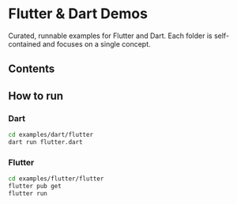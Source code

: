 # Flutter & Dart Demos

Curated, runnable examples for Flutter and Dart. Each folder is self-contained and focuses on a single concept.

## Contents


## How to run

### Dart
```bash
cd examples/dart/flutter
dart run flutter.dart
```

### Flutter
```bash
cd examples/flutter/flutter
flutter pub get
flutter run
```
